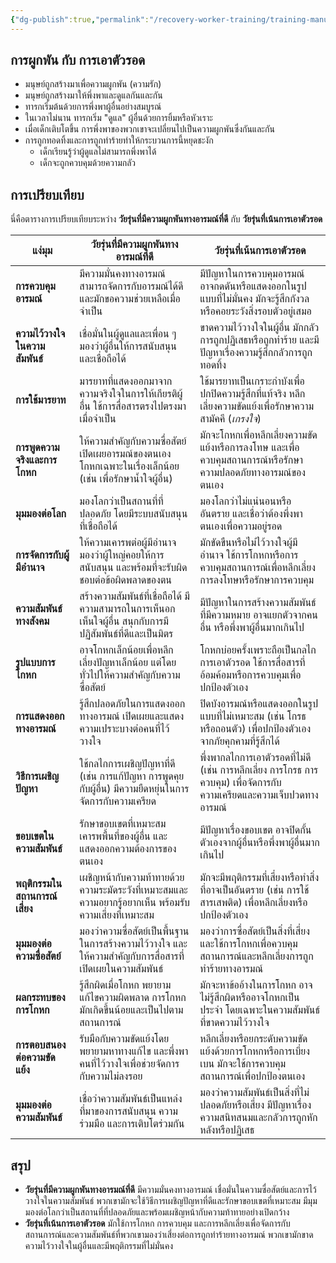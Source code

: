 ```yaml
---
{"dg-publish":true,"permalink":"/recovery-worker-training/training-manual/understanding-teens/attachment-thai/"}
---
```


## การผูกพัน กับ การเอาตัวรอด

- มนุษย์ถูกสร้างมาเพื่อความผูกพัน (ความรัก)
- มนุษย์ถูกสร้างมาให้พึ่งพาและดูแลกันและกัน
- ทารกเริ่มต้นด้วยการพึ่งพาผู้อื่นอย่างสมบูรณ์
- ในเวลาไม่นาน ทารกเริ่ม "ดูแล" ผู้อื่นด้วยการยิ้มหรือหัวเราะ
- เมื่อเด็กเติบโตขึ้น การพึ่งพาของพวกเขาจะเปลี่ยนไปเป็นความผูกพันซึ่งกันและกัน
- การถูกทอดทิ้งและการถูกทำร้ายทำให้กระบวนการนี้หยุดชะงัก
    - เด็กเรียนรู้ว่าผู้ดูแลไม่สามารถพึ่งพาได้
    - เด็กจะถูกควบคุมด้วยความกลัว

## การเปรียบเทียบ
นี่คือตารางการเปรียบเทียบระหว่าง **วัยรุ่นที่มีความผูกพันทางอารมณ์ที่ดี** กับ **วัยรุ่นที่เน้นการเอาตัวรอด**

|**แง่มุม**|**วัยรุ่นที่มีความผูกพันทางอารมณ์ที่ดี**|**วัยรุ่นที่เน้นการเอาตัวรอด**|
|---|---|---|
|**การควบคุมอารมณ์**|มีความมั่นคงทางอารมณ์ สามารถจัดการกับอารมณ์ได้ดี และมักขอความช่วยเหลือเมื่อจำเป็น|มีปัญหาในการควบคุมอารมณ์ อาจกดดันหรือแสดงออกในรูปแบบที่ไม่มั่นคง มักจะรู้สึกกังวลหรือคอยระวังสิ่งรอบตัวอยู่เสมอ|
|**ความไว้วางใจในความสัมพันธ์**|เชื่อมั่นในผู้ดูแลและเพื่อน ๆ มองว่าผู้อื่นให้การสนับสนุนและเชื่อถือได้|ขาดความไว้วางใจในผู้อื่น มักกลัวการถูกปฏิเสธหรือถูกทำร้าย และมีปัญหาเรื่องความรู้สึกกลัวการถูกทอดทิ้ง|
|**การใช้มารยาท**|มารยาทที่แสดงออกมาจากความจริงใจในการให้เกียรติผู้อื่น ใช้การสื่อสารตรงไปตรงมาเมื่อจำเป็น|ใช้มารยาทเป็นเกราะกำบังเพื่อปกปิดความรู้สึกที่แท้จริง หลีกเลี่ยงความขัดแย้งเพื่อรักษาความสามัคคี (_เกรงใจ_)|
|**การพูดความจริงและการโกหก**|ให้ความสำคัญกับความซื่อสัตย์ เปิดเผยอารมณ์ของตนเอง โกหกเฉพาะในเรื่องเล็กน้อย (เช่น เพื่อรักษาน้ำใจผู้อื่น)|มักจะโกหกเพื่อหลีกเลี่ยงความขัดแย้งหรือการลงโทษ และเพื่อควบคุมสถานการณ์หรือรักษาความปลอดภัยทางอารมณ์ของตนเอง|
|**มุมมองต่อโลก**|มองโลกว่าเป็นสถานที่ที่ปลอดภัย โดยมีระบบสนับสนุนที่เชื่อถือได้|มองโลกว่าไม่แน่นอนหรืออันตราย และเชื่อว่าต้องพึ่งพาตนเองเพื่อความอยู่รอด|
|**การจัดการกับผู้มีอำนาจ**|ให้ความเคารพต่อผู้มีอำนาจ มองว่าผู้ใหญ่คอยให้การสนับสนุน และพร้อมที่จะรับผิดชอบต่อข้อผิดพลาดของตน|มักขัดขืนหรือไม่ไว้วางใจผู้มีอำนาจ ใช้การโกหกหรือการควบคุมสถานการณ์เพื่อหลีกเลี่ยงการลงโทษหรือรักษาการควบคุม|
|**ความสัมพันธ์ทางสังคม**|สร้างความสัมพันธ์ที่เชื่อถือได้ มีความสามารถในการเห็นอกเห็นใจผู้อื่น สนุกกับการมีปฏิสัมพันธ์ที่ดีและเป็นมิตร|มีปัญหาในการสร้างความสัมพันธ์ที่มีความหมาย อาจแยกตัวจากคนอื่น หรือพึ่งพาผู้อื่นมากเกินไป|
|**รูปแบบการโกหก**|อาจโกหกเล็กน้อยเพื่อหลีกเลี่ยงปัญหาเล็กน้อย แต่โดยทั่วไปให้ความสำคัญกับความซื่อสัตย์|โกหกบ่อยครั้งเพราะถือเป็นกลไกการเอาตัวรอด ใช้การสื่อสารที่อ้อมค้อมหรือการควบคุมเพื่อปกป้องตัวเอง|
|**การแสดงออกทางอารมณ์**|รู้สึกปลอดภัยในการแสดงออกทางอารมณ์ เปิดเผยและแสดงความเปราะบางต่อคนที่ไว้วางใจ|ปิดบังอารมณ์หรือแสดงออกในรูปแบบที่ไม่เหมาะสม (เช่น โกรธหรือถอนตัว) เพื่อปกป้องตัวเองจากภัยคุกคามที่รู้สึกได้|
|**วิธีการเผชิญปัญหา**|ใช้กลไกการเผชิญปัญหาที่ดี (เช่น การแก้ปัญหา การพูดคุยกับผู้อื่น) มีความยืดหยุ่นในการจัดการกับความเครียด|พึ่งพากลไกการเอาตัวรอดที่ไม่ดี (เช่น การหลีกเลี่ยง การโกรธ การควบคุม) เพื่อจัดการกับความเครียดและความเจ็บปวดทางอารมณ์|
|**ขอบเขตในความสัมพันธ์**|รักษาขอบเขตที่เหมาะสม เคารพพื้นที่ของผู้อื่น และแสดงออกความต้องการของตนเอง|มีปัญหาเรื่องขอบเขต อาจปิดกั้นตัวเองจากผู้อื่นหรือพึ่งพาผู้อื่นมากเกินไป|
|**พฤติกรรมในสถานการณ์เสี่ยง**|เผชิญหน้ากับความท้าทายด้วยความระมัดระวังที่เหมาะสมและความอยากรู้อยากเห็น พร้อมรับความเสี่ยงที่เหมาะสม|มักจะมีพฤติกรรมที่เสี่ยงหรือทำสิ่งที่อาจเป็นอันตราย (เช่น การใช้สารเสพติด) เพื่อหลีกเลี่ยงหรือปกป้องตัวเอง|
|**มุมมองต่อความซื่อสัตย์**|มองว่าความซื่อสัตย์เป็นพื้นฐานในการสร้างความไว้วางใจ และให้ความสำคัญกับการสื่อสารที่เปิดเผยในความสัมพันธ์|มองว่าการซื่อสัตย์เป็นสิ่งที่เสี่ยง และใช้การโกหกเพื่อควบคุมสถานการณ์และหลีกเลี่ยงการถูกทำร้ายทางอารมณ์|
|**ผลกระทบของการโกหก**|รู้สึกผิดเมื่อโกหก พยายามแก้ไขความผิดพลาด การโกหกมักเกิดขึ้นน้อยและเป็นไปตามสถานการณ์|มักจะหาข้ออ้างในการโกหก อาจไม่รู้สึกผิดหรืออาจโกหกเป็นประจำ โดยเฉพาะในความสัมพันธ์ที่ขาดความไว้วางใจ|
|**การตอบสนองต่อความขัดแย้ง**|รับมือกับความขัดแย้งโดยพยายามหาทางแก้ไข และพึ่งพาคนที่ไว้วางใจเพื่อช่วยจัดการกับความไม่ลงรอย|หลีกเลี่ยงหรือยกระดับความขัดแย้งด้วยการโกหกหรือการเบี่ยงเบน มักจะใช้การควบคุมสถานการณ์เพื่อปกป้องตนเอง|
|**มุมมองต่อความสัมพันธ์**|เชื่อว่าความสัมพันธ์เป็นแหล่งที่มาของการสนับสนุน ความร่วมมือ และการเติบโตร่วมกัน|มองว่าความสัมพันธ์เป็นสิ่งที่ไม่ปลอดภัยหรือเสี่ยง มีปัญหาเรื่องความสนิทสนมและกลัวการถูกหักหลังหรือปฏิเสธ|

## สรุป

- **วัยรุ่นที่มีความผูกพันทางอารมณ์ที่ดี** มีความมั่นคงทางอารมณ์ เชื่อมั่นในความซื่อสัตย์และการไว้วางใจในความสัมพันธ์ พวกเขามักจะใช้วิธีการเผชิญปัญหาที่ดีและรักษาขอบเขตที่เหมาะสม มีมุมมองต่อโลกว่าเป็นสถานที่ที่ปลอดภัยและพร้อมเผชิญหน้ากับความท้าทายอย่างเปิดกว้าง
- **วัยรุ่นที่เน้นการเอาตัวรอด** มักใช้การโกหก การควบคุม และการหลีกเลี่ยงเพื่อจัดการกับสถานการณ์และความสัมพันธ์ที่พวกเขามองว่าเสี่ยงต่อการถูกทำร้ายทางอารมณ์ พวกเขามักขาดความไว้วางใจในผู้อื่นและมีพฤติกรรมที่ไม่มั่นคง
